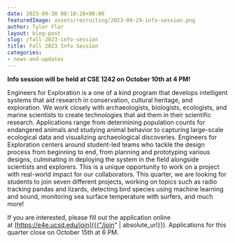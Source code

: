 ```yaml
---
date: 2023-09-30 00:10:28+00:00
featuredImage: assets/recruiting/2023-09-29-info-session.png
author: Tyler Flar
layout: blog-post
slug: /fall-2023-info-session
title: Fall 2023 Info Session
categories:
- news-and-updates
---
```

**Info session will be held at CSE 1242 on October 10th at 4 PM!**

Engineers for Exploration is a one of a kind program that develops intelligent systems that aid research in conservation, cultural heritage, and exploration. We work closely with archaeologists, biologists, ecologists, and marine scientists to create technologies that aid them in their scientific research. Applications range from determining population counts for endangered animals and studying animal behavior to capturing large-scale ecological data and visualizing archaeological discoveries. Engineers for Exploration centers around student-led teams who tackle the design process from beginning to end, from planning and prototyping various designs, culminating in deploying the system in the field alongside scientists and explorers. This is a unique opportunity to work on a project with real-world impact for our collaborators. This quarter, we are looking for students to join seven different projects, working on topics such as radio tracking pandas and lizards, detecting bird species using machine learning and sound, monitoring sea surface temperature with surfers, and much more!  
  
If you are interested, please fill out the application online at [https://e4e.ucsd.edu/join]({{"/join" | absolute_url}}). Applications for this quarter close on October 15th at 6 PM.
